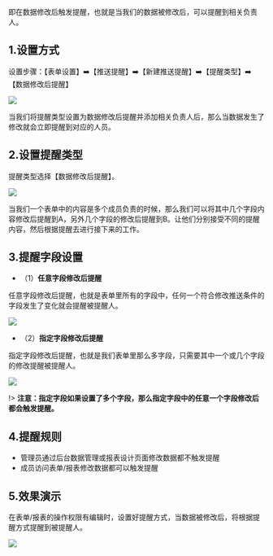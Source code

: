 即在数据修改后触发提醒，也就是当我们的数据被修改后，可以提醒到相关负责人。

## 1.设置方式

设置步骤：【表单设置】:arrow_right:【推送提醒】:arrow_right:【新建推送提醒】:arrow_right:【提醒类型】:arrow_right:【数据修改后提醒】

![](../img/9-3-1-2i1.gif)

当我们将提醒类型设置为数据修改后提醒并添加相关负责人后，那么当数据发生了修改就会立即提醒到对应的人员。


## 2.设置提醒类型

提醒类型选择【数据修改后提醒】。

![](../img/9-3-1-2i2.png)

当我们一个表单中的内容是多个成员负责的时候，那么我们可以将其中几个字段内容修改后提醒到A，另外几个字段的修改后提醒到B。让他们分别接受不同的提醒内容，然后根据提醒去进行接下来的工作。


## 3.提醒字段设置

* （1）**任意字段修改后提醒**

任意字段修改后提醒，也就是表单里所有的字段中，任何一个符合修改推送条件的字段发生了变化就会提醒被提醒人。

![](../img/9-3-1-2i3.png)

* （2）**指定字段修改后提醒**

指定字段修改后提醒，也就是我们表单里那么多字段，只需要其中一个或几个字段的修改提醒被提醒人。

![](../img/9-3-1-2i4.png)

!> **注意：指定字段如果设置了多个字段，那么指定字段中的任意一个字段修改后都会触发提醒。**


## 4.提醒规则

* 管理员通过后台数据管理或报表设计页面修改数据都不触发提醒
* 成员访问表单/报表修改数据都可以触发提醒

## 5.效果演示
在表单/报表的操作权限有编辑时，设置好提醒方式，当数据被修改后，将根据提醒方式提醒到被提醒人。

![](../img/9-3-1-2i5.png)
